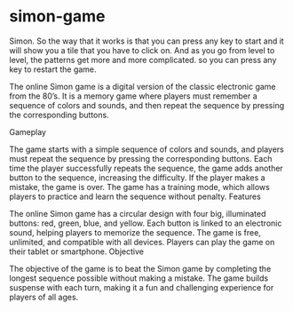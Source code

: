 # simon-game
Simon. So the way that it works is that you can press any key to start and it will show you a tile that  you have to click on.  And as you go from level to level, the patterns get more and more complicated. so you can press any key to restart the game.

The online Simon game is a digital version of the classic electronic game from the 80’s. It is a memory game where players must remember a sequence of colors and sounds, and then repeat the sequence by pressing the corresponding buttons.

Gameplay

The game starts with a simple sequence of colors and sounds, and players must repeat the sequence by pressing the corresponding buttons.
Each time the player successfully repeats the sequence, the game adds another button to the sequence, increasing the difficulty.
If the player makes a mistake, the game is over.
The game has a training mode, which allows players to practice and learn the sequence without penalty.
Features

The online Simon game has a circular design with four big, illuminated buttons: red, green, blue, and yellow.
Each button is linked to an electronic sound, helping players to memorize the sequence.
The game is free, unlimited, and compatible with all devices.
Players can play the game on their tablet or smartphone.
Objective

The objective of the game is to beat the Simon game by completing the longest sequence possible without making a mistake. The game builds suspense with each turn, making it a fun and challenging experience for players of all ages.
